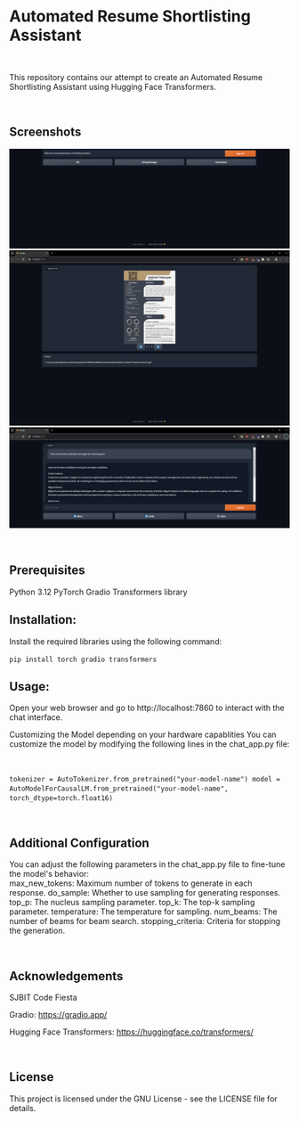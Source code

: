 
# Automated Resume Shortlisting Assistant 



<br>

This repository contains our attempt to create an Automated Resume Shortlisting Assistant using Hugging Face Transformers.

<br>

## Screenshots
![User Selection](https://github.com/sudhanvasp/AI_Resume/blob/main/SJBITsort/Media/User%20Selection.png)
![Upload of resumes](https://github.com/sudhanvasp/AI_Resume/blob/main/SJBITsort/Media/Pdf%20Upload.png)
![Recomendations](https://github.com/sudhanvasp/AI_Resume/blob/main/SJBITsort/Media/Sample%20Output.png)


<br>

## Prerequisites

Python 3.12
PyTorch
Gradio
Transformers library
<br>

## Installation:

Install the required libraries using the following command:

`
pip install torch gradio transformers
`
<br>

## Usage:

Open your web browser and go to http://localhost:7860 to interact with the chat interface.
<br>

Customizing the Model depending on your hardware capablities
You can customize the model by modifying the following lines in the chat_app.py file:

<br>

`tokenizer = AutoTokenizer.from_pretrained("your-model-name")
model = AutoModelForCausalLM.from_pretrained("your-model-name", torch_dtype=torch.float16)`

<br>

## Additional Configuration
You can adjust the following parameters in the chat_app.py file to fine-tune the model's behavior:
<br>
max_new_tokens: Maximum number of tokens to generate in each response.
do_sample: Whether to use sampling for generating responses.
top_p: The nucleus sampling parameter.
top_k: The top-k sampling parameter.
temperature: The temperature for sampling.
num_beams: The number of beams for beam search.
stopping_criteria: Criteria for stopping the generation.

<br>

## Acknowledgements
SJBIT Code Fiesta

Gradio: https://gradio.app/

Hugging Face Transformers: https://huggingface.co/transformers/

<br>

## License
This project is licensed under the GNU License - see the LICENSE file for details.
